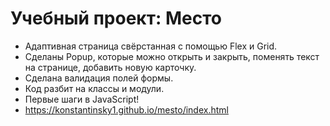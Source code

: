 # Учебный проект: Место

* Адаптивная страница свёрстанная с помощью Flex и Grid.
* Сделаны Popup, которые можно открыть и закрыть, поменять текст на странице, добавить новую карточку.
* Сделана валидация полей формы.
* Код разбит на классы и модули.
* Первые шаги в JavaScript!
* https://konstantinsky1.github.io/mesto/index.html


